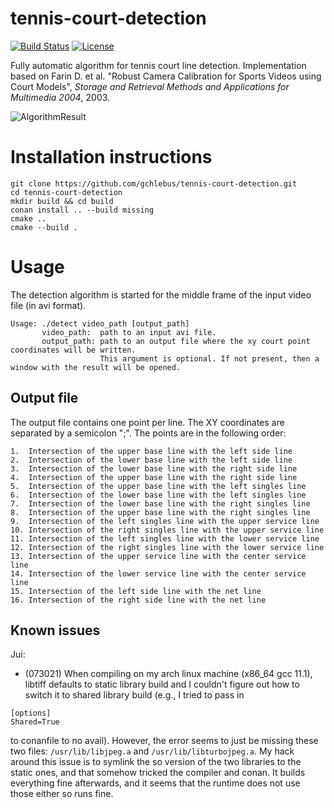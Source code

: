 # tennis-court-detection
[![Build
Status](https://travis-ci.com/gchlebus/tennis-court-detection.svg?branch=master)](https://travis-ci.com/gchlebus/tennis-court-detection)
[![License](https://img.shields.io/badge/License-BSD%203--Clause-blue.svg)](https://opensource.org/licenses/BSD-3-Clause)

Fully automatic algorithm for tennis court line detection. Implementation based on Farin
D. et al. "Robust Camera Calibration for Sports Videos using Court Models", *Storage and
Retrieval Methods and Applications for Multimedia 2004*, 2003.

![AlgorithmResult](tennis-court-detection.png)

# Installation instructions

```
git clone https://github.com/gchlebus/tennis-court-detection.git
cd tennis-court-detection
mkdir build && cd build
conan install .. --build missing
cmake ..
cmake --build .
```

# Usage

The detection algorithm is started for the middle frame of the input video file (in avi
format).

```
Usage: ./detect video_path [output_path]
       video_path:  path to an input avi file.
       output_path: path to an output file where the xy court point coordinates will be written.
                    This argument is optional. If not present, then a window with the result will be opened.
```

## Output file

The output file contains one point per line. The XY coordinates are separated by a
semicolon ";".  The points are in the following order:

```
1.  Intersection of the upper base line with the left side line
2.  Intersection of the lower base line with the left side line
3.  Intersection of the lower base line with the right side line
4.  Intersection of the upper base line with the right side line
5.  Intersection of the upper base line with the left singles line
6.  Intersection of the lower base line with the left singles line
7.  Intersection of the lower base line with the right singles line
8.  Intersection of the upper base line with the right singles line
9.  Intersection of the left singles line with the upper service line
10. Intersection of the right singles line with the upper service line
11. Intersection of the left singles line with the lower service line
12. Intersection of the right singles line with the lower service line
13. Intersection of the upper service line with the center service line
14. Intersection of the lower service line with the center service line
15. Intersection of the left side line with the net line
16. Intersection of the right side line with the net line
```

## Known issues

Jui:
- (073021) When compiling on my arch linux machine (x86_64 gcc 11.1), libtiff defaults to static
library build and I couldn't figure out how to switch it to shared library build (e.g., I tried to
pass in
```
[options]
Shared=True
```
to conanfile to no avail). However, the error seems to just be missing these two files:
`/usr/lib/libjpeg.a` and `/usr/lib/libturbojpeg.a`. My hack around this issue is to symlink the so
version of the two libraries to the static ones, and that somehow tricked the compiler and conan. It
builds everything fine afterwards, and it seems that the runtime does not use those either so runs
fine.

